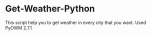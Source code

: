 # Get-Weather-Python
This script help you to get weather in every city that you want. Used PyOWM 2.7.1
